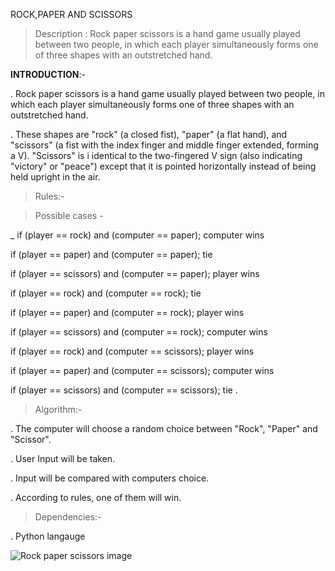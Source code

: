 ROCK,PAPER AND SCISSORS

> Description : Rock paper scissors is a hand game usually played between two people, in which each player simultaneously forms one of three shapes with an outstretched hand. 

 **INTRODUCTION**:- 

.  Rock paper scissors is a hand game usually played between two people, in which each player simultaneously forms one of three shapes with an outstretched hand. 

. These shapes are "rock" (a closed fist), "paper" (a flat hand), and "scissors" (a fist with the index finger and middle finger extended, forming a V). "Scissors" is i    identical to the two-fingered V sign (also indicating "victory" or "peace") except that it is pointed horizontally instead of being held upright in the air.

> Rules:- 

>  Possible cases -

_ if (player == rock) and (computer == paper); computer wins

if (player == paper) and (computer == paper); tie

if (player == scissors) and (computer == paper); player wins

if (player == rock) and (computer == rock); tie

if (player == paper) and (computer == rock); player wins

if (player == scissors) and (computer == rock); computer wins

if (player == rock) and (computer == scissors); player wins

if (player == paper) and (computer == scissors); computer wins

if (player == scissors) and (computer == scissors); tie
. 

> Algorithm:-

. The computer will choose a random choice between "Rock", "Paper" and "Scissor". 

. User Input will be taken.

. Input will be compared with computers choice.

. According to rules, one of them will win.

> Dependencies:-

. Python langauge

![Rock paper scissors image](https://hips.hearstapps.com/hmg-prod.s3.amazonaws.com/images/people-playing-paper-rock-scissors-royalty-free-illustration-1583269312.jpg?crop=0.994xw:0.799xh;0.00160xw,0.195xh&resize=1600:*)

